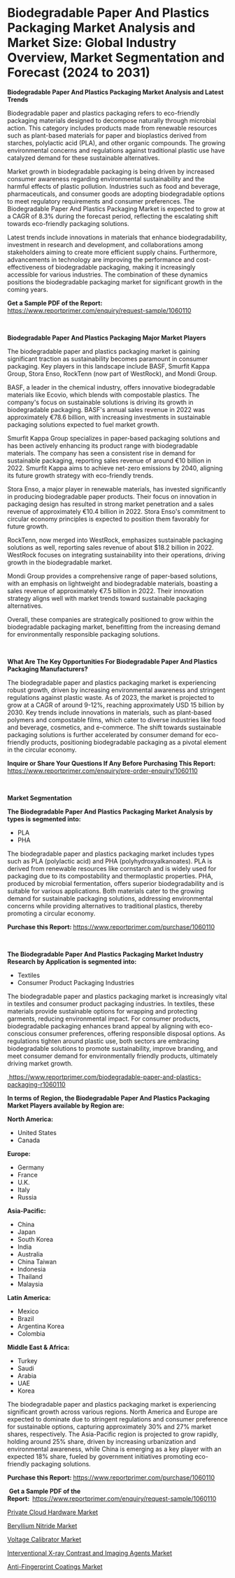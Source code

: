 <p><h1>Biodegradable Paper And Plastics Packaging Market Analysis and Market Size: Global Industry Overview, Market Segmentation and Forecast (2024 to 2031)</h1></p><p><strong>Biodegradable Paper And Plastics Packaging Market Analysis and Latest Trends</strong></p>
<p><p>Biodegradable paper and plastics packaging refers to eco-friendly packaging materials designed to decompose naturally through microbial action. This category includes products made from renewable resources such as plant-based materials for paper and bioplastics derived from starches, polylactic acid (PLA), and other organic compounds. The growing environmental concerns and regulations against traditional plastic use have catalyzed demand for these sustainable alternatives.</p><p>Market growth in biodegradable packaging is being driven by increased consumer awareness regarding environmental sustainability and the harmful effects of plastic pollution. Industries such as food and beverage, pharmaceuticals, and consumer goods are adopting biodegradable options to meet regulatory requirements and consumer preferences. The Biodegradable Paper And Plastics Packaging Market is expected to grow at a CAGR of 8.3% during the forecast period, reflecting the escalating shift towards eco-friendly packaging solutions.</p><p>Latest trends include innovations in materials that enhance biodegradability, investment in research and development, and collaborations among stakeholders aiming to create more efficient supply chains. Furthermore, advancements in technology are improving the performance and cost-effectiveness of biodegradable packaging, making it increasingly accessible for various industries. The combination of these dynamics positions the biodegradable packaging market for significant growth in the coming years.</p></p>
<p><strong>Get a Sample PDF of the Report:&nbsp;</strong> <a href="https://www.reportprimer.com/enquiry/request-sample/1060110">https://www.reportprimer.com/enquiry/request-sample/1060110</a></p>
<p>&nbsp;</p>
<p><strong>Biodegradable Paper And Plastics Packaging Major Market Players</strong></p>
<p><p>The biodegradable paper and plastics packaging market is gaining significant traction as sustainability becomes paramount in consumer packaging. Key players in this landscape include BASF, Smurfit Kappa Group, Stora Enso, RockTenn (now part of WestRock), and Mondi Group.</p><p>BASF, a leader in the chemical industry, offers innovative biodegradable materials like Ecovio, which blends with compostable plastics. The company's focus on sustainable solutions is driving its growth in biodegradable packaging. BASF's annual sales revenue in 2022 was approximately €78.6 billion, with increasing investments in sustainable packaging solutions expected to fuel market growth.</p><p>Smurfit Kappa Group specializes in paper-based packaging solutions and has been actively enhancing its product range with biodegradable materials. The company has seen a consistent rise in demand for sustainable packaging, reporting sales revenue of around €10 billion in 2022. Smurfit Kappa aims to achieve net-zero emissions by 2040, aligning its future growth strategy with eco-friendly trends.</p><p>Stora Enso, a major player in renewable materials, has invested significantly in producing biodegradable paper products. Their focus on innovation in packaging design has resulted in strong market penetration and a sales revenue of approximately €10.4 billion in 2022. Stora Enso's commitment to circular economy principles is expected to position them favorably for future growth.</p><p>RockTenn, now merged into WestRock, emphasizes sustainable packaging solutions as well, reporting sales revenue of about $18.2 billion in 2022. WestRock focuses on integrating sustainability into their operations, driving growth in the biodegradable market.</p><p>Mondi Group provides a comprehensive range of paper-based solutions, with an emphasis on lightweight and biodegradable materials, boasting a sales revenue of approximately €7.5 billion in 2022. Their innovation strategy aligns well with market trends toward sustainable packaging alternatives.</p><p>Overall, these companies are strategically positioned to grow within the biodegradable packaging market, benefitting from the increasing demand for environmentally responsible packaging solutions.</p></p>
<p>&nbsp;</p>
<p><strong>What Are The Key Opportunities For Biodegradable Paper And Plastics Packaging Manufacturers?</strong></p>
<p><p>The biodegradable paper and plastics packaging market is experiencing robust growth, driven by increasing environmental awareness and stringent regulations against plastic waste. As of 2023, the market is projected to grow at a CAGR of around 9-12%, reaching approximately USD 15 billion by 2030. Key trends include innovations in materials, such as plant-based polymers and compostable films, which cater to diverse industries like food and beverage, cosmetics, and e-commerce. The shift towards sustainable packaging solutions is further accelerated by consumer demand for eco-friendly products, positioning biodegradable packaging as a pivotal element in the circular economy.</p></p>
<p><strong>Inquire or Share Your Questions If Any Before Purchasing This Report:</strong> <a href="https://www.reportprimer.com/enquiry/pre-order-enquiry/1060110">https://www.reportprimer.com/enquiry/pre-order-enquiry/1060110</a></p>
<p>&nbsp;</p>
<p><strong>Market Segmentation</strong></p>
<p><strong>The Biodegradable Paper And Plastics Packaging Market Analysis by types is segmented into:</strong></p>
<p><ul><li>PLA</li><li>PHA</li></ul></p>
<p><p>The biodegradable paper and plastics packaging market includes types such as PLA (polylactic acid) and PHA (polyhydroxyalkanoates). PLA is derived from renewable resources like cornstarch and is widely used for packaging due to its compostability and thermoplastic properties. PHA, produced by microbial fermentation, offers superior biodegradability and is suitable for various applications. Both materials cater to the growing demand for sustainable packaging solutions, addressing environmental concerns while providing alternatives to traditional plastics, thereby promoting a circular economy.</p></p>
<p><strong>Purchase this Report:&nbsp;</strong><a href="https://www.reportprimer.com/purchase/1060110">https://www.reportprimer.com/purchase/1060110</a></p>
<p>&nbsp;</p>
<p><strong>The Biodegradable Paper And Plastics Packaging Market Industry Research by Application is segmented into:</strong></p>
<p><ul><li>Textiles</li><li>Consumer Product Packaging Industries</li></ul></p>
<p><p>The biodegradable paper and plastics packaging market is increasingly vital in textiles and consumer product packaging industries. In textiles, these materials provide sustainable options for wrapping and protecting garments, reducing environmental impact. For consumer products, biodegradable packaging enhances brand appeal by aligning with eco-conscious consumer preferences, offering responsible disposal options. As regulations tighten around plastic use, both sectors are embracing biodegradable solutions to promote sustainability, improve branding, and meet consumer demand for environmentally friendly products, ultimately driving market growth.</p></p>
<p><a href="https://www.reportprimer.com/biodegradable-paper-and-plastics-packaging-r1060110">&nbsp;https://www.reportprimer.com/biodegradable-paper-and-plastics-packaging-r1060110</a></p>
<p><strong>In terms of Region, the Biodegradable Paper And Plastics Packaging Market Players available by Region are:</strong></p>
<p>
    <p> <strong> North America: </strong>
        <ul>
            <li>United States</li>
            <li>Canada</li>
        </ul>
        </p> 
    <p> <strong> Europe: </strong>
        <ul>
            <li>Germany</li>
            <li>France</li>
            <li>U.K.</li>
            <li>Italy</li>
            <li>Russia</li>
        </ul>
        </p> 
    <p> <strong> Asia-Pacific: </strong>
        <ul>
            <li>China</li>
            <li>Japan</li>
            <li>South Korea</li>
            <li>India</li>
            <li>Australia</li>
            <li>China Taiwan</li>
            <li>Indonesia</li>
            <li>Thailand</li>
            <li>Malaysia</li>
        </ul>
        </p> 
    <p> <strong> Latin America: </strong>
        <ul>
            <li>Mexico</li>
            <li>Brazil</li>
            <li>Argentina Korea</li>
            <li>Colombia</li>
        </ul>
        </p> 
    <p> <strong> Middle East & Africa: </strong>
        <ul>
            <li>Turkey</li>
            <li>Saudi</li>
            <li>Arabia</li>
            <li>UAE</li>
            <li>Korea</li>
        </ul>
    </p>
    </p>
<p><p>The biodegradable paper and plastics packaging market is experiencing significant growth across various regions. North America and Europe are expected to dominate due to stringent regulations and consumer preference for sustainable options, capturing approximately 30% and 27% market shares, respectively. The Asia-Pacific region is projected to grow rapidly, holding around 25% share, driven by increasing urbanization and environmental awareness, while China is emerging as a key player with an expected 18% share, fueled by government initiatives promoting eco-friendly packaging solutions.</p></p>
<p><strong>Purchase this Report: </strong><a href="https://www.reportprimer.com/purchase/1060110">https://www.reportprimer.com/purchase/1060110</a></p>
<p>&nbsp;<strong>Get a Sample PDF of the Report:&nbsp;&nbsp;</strong><a href="https://www.reportprimer.com/enquiry/request-sample/1060110">https://www.reportprimer.com/enquiry/request-sample/1060110</a></p>
<p><strong></strong></p>
<p><p><a href="https://www.linkedin.com/pulse/insights-private-cloud-hardware-market-players-size-geographical-hrxqf">Private Cloud Hardware Market</a></p><p><a href="https://issuu.com/reportprime-2/docs/beryllium-nitride-market-size-2030._b25afc45a7df66">Beryllium Nitride Market</a></p><p><a href="https://github.com/provorikovar/Market-Research-Report-List-6/blob/main/voltage-calibrator-market.md">Voltage Calibrator Market</a></p><p><a href="https://medium.com/@samleite85/emerging-market-trends-and-regional-analysis-of-interventional-x-ray-contrast-and-imaging-agents-de1af0392d1c?postPublishedType=repub">Interventional X-ray Contrast and Imaging Agents Market</a></p><p><a href="https://medium.com/@samleite85/anti-fingerprint-coatings-market-a-global-and-regional-analysis-focus-on-region-country-level-7fdad6e7d5de">Anti-Fingerprint Coatings Market</a></p></p>